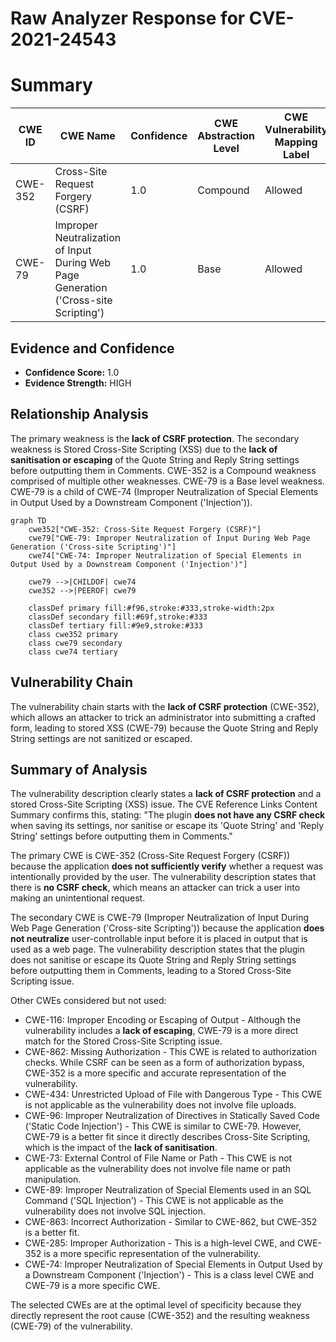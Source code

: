 # Raw Analyzer Response for CVE-2021-24543

# Summary
| CWE ID | CWE Name | Confidence | CWE Abstraction Level | CWE Vulnerability Mapping Label | CWE-Vulnerability Mapping Notes |
|---|---|---|---|---|---|
| CWE-352 | Cross-Site Request Forgery (CSRF) | 1.0 | Compound | Allowed | Primary CWE |
| CWE-79 | Improper Neutralization of Input During Web Page Generation ('Cross-site Scripting') | 1.0 | Base | Allowed | Secondary Candidate |

## Evidence and Confidence

*   **Confidence Score:** 1.0
*   **Evidence Strength:** HIGH

## Relationship Analysis
The primary weakness is the **lack of CSRF protection**. The secondary weakness is Stored Cross-Site Scripting (XSS) due to the **lack of sanitisation or escaping** of the Quote String and Reply String settings before outputting them in Comments. CWE-352 is a Compound weakness comprised of multiple other weaknesses. CWE-79 is a Base level weakness. CWE-79 is a child of CWE-74 (Improper Neutralization of Special Elements in Output Used by a Downstream Component ('Injection')).

```mermaid
graph TD
    cwe352["CWE-352: Cross-Site Request Forgery (CSRF)"]
    cwe79["CWE-79: Improper Neutralization of Input During Web Page Generation ('Cross-site Scripting')"]
    cwe74["CWE-74: Improper Neutralization of Special Elements in Output Used by a Downstream Component ('Injection')"]

    cwe79 -->|CHILDOF| cwe74
    cwe352 -->|PEEROF| cwe79

    classDef primary fill:#f96,stroke:#333,stroke-width:2px
    classDef secondary fill:#69f,stroke:#333
    classDef tertiary fill:#9e9,stroke:#333
    class cwe352 primary
    class cwe79 secondary
    class cwe74 tertiary
```

## Vulnerability Chain
The vulnerability chain starts with the **lack of CSRF protection** (CWE-352), which allows an attacker to trick an administrator into submitting a crafted form, leading to stored XSS (CWE-79) because the Quote String and Reply String settings are not sanitized or escaped.

## Summary of Analysis
The vulnerability description clearly states a **lack of CSRF protection** and a stored Cross-Site Scripting (XSS) issue. The CVE Reference Links Content Summary confirms this, stating: "The plugin **does not have any CSRF check** when saving its settings, nor sanitise or escape its 'Quote String' and 'Reply String' settings before outputting them in Comments."

The primary CWE is CWE-352 (Cross-Site Request Forgery (CSRF)) because the application **does not sufficiently verify** whether a request was intentionally provided by the user. The vulnerability description states that there is **no CSRF check**, which means an attacker can trick a user into making an unintentional request.

The secondary CWE is CWE-79 (Improper Neutralization of Input During Web Page Generation ('Cross-site Scripting')) because the application **does not neutralize** user-controllable input before it is placed in output that is used as a web page. The vulnerability description states that the plugin does not sanitise or escape its Quote String and Reply String settings before outputting them in Comments, leading to a Stored Cross-Site Scripting issue.

Other CWEs considered but not used:

*   CWE-116: Improper Encoding or Escaping of Output - Although the vulnerability includes a **lack of escaping**, CWE-79 is a more direct match for the Stored Cross-Site Scripting issue.
*   CWE-862: Missing Authorization - This CWE is related to authorization checks. While CSRF can be seen as a form of authorization bypass, CWE-352 is a more specific and accurate representation of the vulnerability.
*   CWE-434: Unrestricted Upload of File with Dangerous Type - This CWE is not applicable as the vulnerability does not involve file uploads.
*   CWE-96: Improper Neutralization of Directives in Statically Saved Code ('Static Code Injection') - This CWE is similar to CWE-79. However, CWE-79 is a better fit since it directly describes Cross-Site Scripting, which is the impact of the **lack of sanitisation**.
*   CWE-73: External Control of File Name or Path - This CWE is not applicable as the vulnerability does not involve file name or path manipulation.
*   CWE-89: Improper Neutralization of Special Elements used in an SQL Command ('SQL Injection') - This CWE is not applicable as the vulnerability does not involve SQL injection.
*   CWE-863: Incorrect Authorization - Similar to CWE-862, but CWE-352 is a better fit.
*   CWE-285: Improper Authorization - This is a high-level CWE, and CWE-352 is a more specific representation of the vulnerability.
*   CWE-74: Improper Neutralization of Special Elements in Output Used by a Downstream Component ('Injection') - This is a class level CWE and CWE-79 is a more specific CWE.

The selected CWEs are at the optimal level of specificity because they directly represent the root cause (CWE-352) and the resulting weakness (CWE-79) of the vulnerability.
